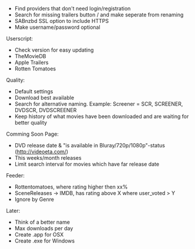 * Find providers that don't need login/registration
* Search for missing trailers button / and make seperate from renaming
* SABnzbd SSL option to include HTTPS
* Make username/password optional

Userscript:
* Check version for easy updating
* TheMovieDB
* Apple Trailers
* Rotten Tomatoes

Quality:
* Default settings
* Download best available
* Search for alternative naming. Example: Screener = SCR, SCREENER, DVDSCR, DVDSCREENER
* Keep history of what movies have been downloaded and are waiting for better quality

Comming Soon Page:
* DVD release date & "is available in Bluray/720p/1080p"-status (http://videoeta.com/)
* This weeks/month releases
* Limit search interval for movies which have far release date

Feeder:
* Rottentomatoes, where rating higher then xx%
* SceneReleases -> IMDB, has rating above X where user_voted > Y
* Ignore by Genre

Later:
* Think of a better name
* Max downloads per day
* Create .app for OSX
* Create .exe for Windows